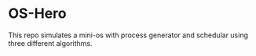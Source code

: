 # OS-Hero
This repo simulates a mini-os with process generator and schedular using three different algorithms.
